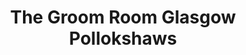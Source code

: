 ---
title: "The Groom Room Glasgow Pollokshaws"
url: /glasgow/the-groom-room-glasgow-pollokshaws/
shop: pet grooming
---